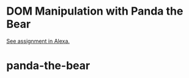 # DOM Manipulation with Panda the Bear
[See assignment in Alexa.](https://alexa.bitmaker.co/wdi/67/assignments/2051/latest)
# panda-the-bear
